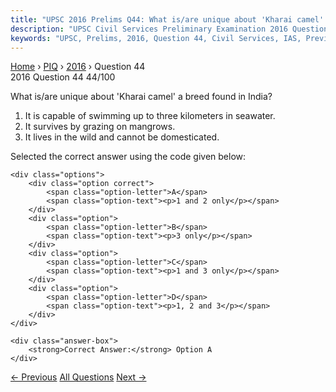 ```yaml
---
title: "UPSC 2016 Prelims Q44: What is/are unique about 'Kharai camel' a breed found in Ind..."
description: "UPSC Civil Services Preliminary Examination 2016 Question 44 with options and answer"
keywords: "UPSC, Prelims, 2016, Question 44, Civil Services, IAS, Previous Year Questions"
---
```


<nav class="breadcrumb">
    <a href="../../">Home</a>
    <span>›</span>
    <a href="../">PIQ</a>
    <span>›</span>
    <a href="./">2016</a>
    <span>›</span>
    <span>Question 44</span>
</nav>

<div class="question-header">
    <div class="question-meta">
        <span class="year-badge">2016</span>
        <span class="question-number">Question 44</span>
        <span class="progress">44/100</span>
    </div>
    <div class="progress-bar">
        <div class="progress-fill" style="width: 44.0%"></div>
    </div>
</div>

<div class="question-content">
    <div class="question-text">
        <p>What is/are unique about 'Kharai camel' a breed found in India?</p>
<ol>
<li>It is capable of swimming up to three kilometers in seawater.</li>
<li>It survives by grazing on mangrows.</li>
<li>It lives in the wild and cannot be domesticated.</li>
</ol>
<p>Selected the correct answer using the code given below:</p>
    </div>
    
    <div class="options">
        <div class="option correct">
            <span class="option-letter">A</span>
            <span class="option-text"><p>1 and 2 only</p></span>
        </div>
        <div class="option">
            <span class="option-letter">B</span>
            <span class="option-text"><p>3 only</p></span>
        </div>
        <div class="option">
            <span class="option-letter">C</span>
            <span class="option-text"><p>1 and 3 only</p></span>
        </div>
        <div class="option">
            <span class="option-letter">D</span>
            <span class="option-text"><p>1, 2 and 3</p></span>
        </div>
    </div>

    <div class="answer-box">
        <strong>Correct Answer:</strong> Option A
    </div>
</div>

<div class="question-nav">
    <a href="../q043-what-isare-the-purposepurposes-of-the-marginal-cos/" class="nav-btn prev">← Previous</a>
    <a href="../" class="nav-btn center">All Questions</a>
    <a href="../q045-recently-our-scientists-have-discovered-a-new-and/" class="nav-btn next">Next →</a>
</div>
